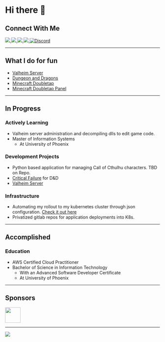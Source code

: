 # Hi there 👋

## Connect With Me

<a href="https://www.linkedin.com/in/michael-a-bruno" target="_blank">
  <img src="https://img.shields.io/badge/LinkedIn-0077B5?style=for-the-badge&logo=linkedin&logoColor=white" alt"LinkedIn" />
</a>
<a href="https://instagram.com/mbround18" target="_blank">
  <img src="https://img.shields.io/badge/Instagram-E4405F?style=for-the-badge&logo=instagram&logoColor=white" alt"Instagram" />
</a>
<a href="https://github.com/mbround18" target="_blank">
  <img src="https://img.shields.io/badge/GitHub-100000?style=for-the-badge&logo=github&logoColor=white" alt"GitHub" />
</a>
<a href="https://gitlab.com/mbround18" target="_blank">
  <img src="https://img.shields.io/badge/GitLab-330F63?style=for-the-badge&logo=gitlab&logoColor=white" alt"GitLab" />
</a> 
<a href="https://links.boop.ninja/discord" target="_blank">
  <img alt="Discord" src="https://img.shields.io/discord/685039061425061888?label=Discord&style=for-the-badge">
</a>
  
<!-- <a href="" target="_blank">
  <img src="" alt"" />
</a> -->

---

## What I do for fun

- [Valheim Server](https://github.com/mbround18/valheim-docker)
- [Dungeon and Dragons](https://wiki.boop.ninja/#dungeons-and-dragons)
- [Minecraft Doubletap](https://github.com/mbround18/mc-doubletap)
- [Minecraft Doubletap Panel](https://github.com/mbround18/mc-doubletap-panel)


---

## In Progress

### Actively Learning

- Valheim server administration and decompiling dlls to edit game code.  
- Master of Information Systems
  - At University of Phoenix

### Development Projects

- Python based application for managing Call of Cthulhu characters. TBD on Repo.  
- [Critical Failure](https://github.com/mbround18/critical-failure) for D&D 
- [Valheim Server](https://github.com/mbround18/valheim-docker)

### Infrastructure

- Automating my rollout to my kubernetes cluster through json configuration. [Check it out here](https://github.com/mbround18/terra-kube)
- Privatized gitlab repos for application deployments into K8s.

---

## Accomplished

### Education
 
- AWS Certified Cloud Practitioner
- Bachelor of Science in Information Technology 
  - With an Advanced Software Developer Certificate
  - At University of Phoenix 

---

## Sponsors

<a href="https://github.com/arevak"><img src="https://avatars.githubusercontent.com/u/839250?s=460&v=4" width=50 /></a>

---

<a href="https://github.com/sponsors/mbround18">
  <img src="https://media1.giphy.com/media/WtDaSUB8GDiRW/giphy.gif?cid=ecf05e478ce65509bcae2b4f667ee0378cd5e1a2ab70584d&rid=giphy.gif" />
</a>


<!--
**mbround18/mbround18** is a ✨ _special_ ✨ repository because its `README.md` (this file) appears on your GitHub profile.

Here are some ideas to get you started:

- 🔭 I’m currently working on ...
- 🌱 I’m currently learning ...
- 👯 I’m looking to collaborate on ...
- 🤔 I’m looking for help with ...
- 💬 Ask me about ...
- 📫 How to reach me: ...
- 😄 Pronouns: ...
- ⚡ Fun fact: ...
-->

